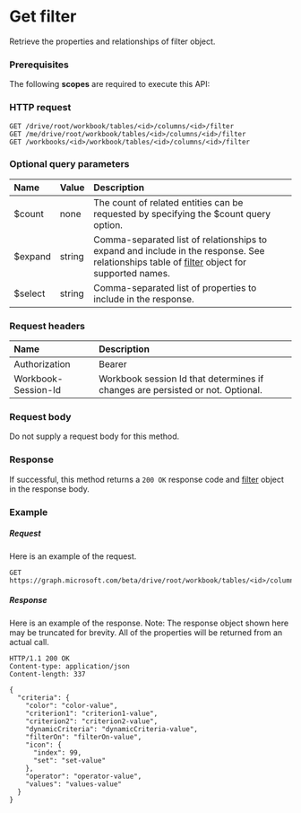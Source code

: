 # Get filter

Retrieve the properties and relationships of filter object.
### Prerequisites
The following **scopes** are required to execute this API: 
### HTTP request
<!-- { "blockType": "ignored" } -->
```http
GET /drive/root/workbook/tables/<id>/columns/<id>/filter
GET /me/drive/root/workbook/tables/<id>/columns/<id>/filter
GET /workbooks/<id>/workbook/tables/<id>/columns/<id>/filter
```
### Optional query parameters
|Name|Value|Description|
|:---------------|:--------|:-------|
|$count|none|The count of related entities can be requested by specifying the $count query option.|
|$expand|string|Comma-separated list of relationships to expand and include in the response. See relationships table of [filter](../resources/filter.md) object for supported names. |
|$select|string|Comma-separated list of properties to include in the response.|

### Request headers
| Name      |Description|
|:----------|:----------|
| Authorization  | Bearer <code>|
| Workbook-Session-Id  | Workbook session Id that determines if changes are persisted or not. Optional.|

### Request body
Do not supply a request body for this method.
### Response
If successful, this method returns a `200 OK` response code and [filter](../resources/filter.md) object in the response body.
### Example
##### Request
Here is an example of the request.
<!-- {
  "blockType": "request",
  "name": "get_filter"
}-->
```http
GET https://graph.microsoft.com/beta/drive/root/workbook/tables/<id>/columns/<id>/filter
```
##### Response
Here is an example of the response. Note: The response object shown here may be truncated for brevity. All of the properties will be returned from an actual call.
<!-- {
  "blockType": "response",
  "truncated": true,
  "@odata.type": "microsoft.graph.filter"
} -->
```http
HTTP/1.1 200 OK
Content-type: application/json
Content-length: 337

{
  "criteria": {
    "color": "color-value",
    "criterion1": "criterion1-value",
    "criterion2": "criterion2-value",
    "dynamicCriteria": "dynamicCriteria-value",
    "filterOn": "filterOn-value",
    "icon": {
      "index": 99,
      "set": "set-value"
    },
    "operator": "operator-value",
    "values": "values-value"
  }
}
```

<!-- uuid: 8fcb5dbc-d5aa-4681-8e31-b001d5168d79
2015-10-25 14:57:30 UTC -->
<!-- {
  "type": "#page.annotation",
  "description": "Get filter",
  "keywords": "",
  "section": "documentation",
  "tocPath": ""
}-->